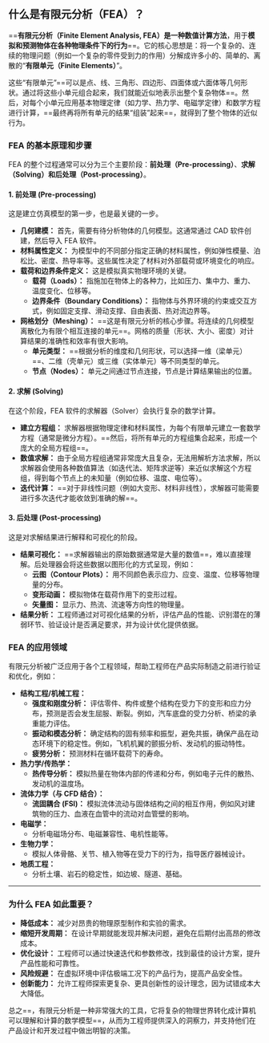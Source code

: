 ## 什么是有限元分析（FEA）？

==**有限元分析（Finite Element Analysis, FEA）**是一种**数值计算方法**，用于**模拟和预测物体在各种物理条件下的行为**==。它的核心思想是：将一个复杂的、连续的物理问题（例如一个复杂的零件受到力的作用）分解成许多小的、简单的、离散的“**有限单元（Finite Elements）**”。

这些“有限单元”==可以是点、线、三角形、四边形、四面体或六面体等几何形状。通过将这些小单元组合起来，我们就能近似地表示出整个复杂物体==。然后，对每个小单元应用基本物理定律（如力学、热力学、电磁学定律）和数学方程进行计算，==最终再将所有单元的结果“组装”起来==，就得到了整个物体的近似行为。

### FEA 的基本原理和步骤

FEA 的整个过程通常可以分为三个主要阶段：**前处理（Pre-processing）**、**求解（Solving）**和**后处理（Post-processing）**。

#### 1. 前处理 (Pre-processing)

这是建立仿真模型的第一步，也是最关键的一步。

- **几何建模：** 首先，需要有待分析物体的几何模型。这通常通过 CAD 软件创建，然后导入 FEA 软件。
- **材料属性定义：** 为模型中的不同部分指定正确的材料属性，例如弹性模量、泊松比、密度、热导率等。这些属性决定了材料对外部载荷或环境变化的响应。
- **载荷和边界条件定义：** 这是模拟真实物理环境的关键。
    - **载荷（Loads）：** 指施加在物体上的各种力，比如压力、集中力、重力、温度变化、位移等。
    - **边界条件（Boundary Conditions）：** 指物体与外界环境的约束或交互方式，例如固定支撑、滑动支撑、自由表面、热对流边界等。
- **网格划分（Meshing）：** ==这是有限元分析的核心步骤。将连续的几何模型离散化为有限个相互连接的单元==。网格的质量（形状、大小、密度）对计算结果的准确性和效率有很大影响。
    - **单元类型：** ==根据分析的维度和几何形状，可以选择一维（梁单元）==、二维（壳单元）或三维（实体单元）等不同类型的单元。
    - **节点（Nodes）：** 单元之间通过节点连接，节点是计算结果输出的位置。

#### 2. 求解 (Solving)

在这个阶段，FEA 软件的求解器（Solver）会执行复杂的数学计算。

- **建立方程组：** 求解器根据物理定律和材料属性，为每个有限单元建立一套数学方程（通常是微分方程）。==然后，将所有单元的方程组集合起来，形成一个庞大的全局方程组==。
- **数值求解：** 由于全局方程组通常非常庞大且复杂，无法用解析方法求解，所以求解器会使用各种数值算法（如迭代法、矩阵求逆等）来近似求解这个方程组，得到每个节点上的未知量（例如位移、温度、电位等）。
- **迭代计算：** ==对于非线性问题（例如大变形、材料非线性），求解器可能需要进行多次迭代才能收敛到准确的解==。

#### 3. 后处理 (Post-processing)

这是对求解结果进行解释和可视化的阶段。

- **结果可视化：** ==求解器输出的原始数据通常是大量的数值==，难以直接理解。后处理器会将这些数据以图形化的方式呈现，例如：
    - **云图（Contour Plots）：** 用不同颜色表示应力、应变、温度、位移等物理量的分布。
    - **变形动画：** 模拟物体在载荷作用下的变形过程。
    - **矢量图：** 显示力、热流、流速等方向性的物理量。
- **结果分析：** 工程师通过对可视化结果的分析，评估产品的性能、识别潜在的薄弱环节、验证设计是否满足要求，并为设计优化提供依据。

### FEA 的应用领域

有限元分析被广泛应用于各个工程领域，帮助工程师在产品实际制造之前进行验证和优化，例如：

- **结构工程/机械工程：**
    - **强度和刚度分析：** 评估零件、构件或整个结构在受力下的变形和应力分布，预测是否会发生屈服、断裂。例如，汽车底盘的受力分析、桥梁的承重能力评估。
    - **振动和模态分析：** 确定结构的固有频率和振型，避免共振，确保产品在动态环境下的稳定性。例如，飞机机翼的颤振分析、发动机的振动特性。
    - **疲劳分析：** 预测材料在循环载荷下的寿命。
- **热力学/传热学：**
    - **热传导分析：** 模拟热量在物体内部的传递和分布，例如电子元件的散热、发动机的温度场。
- **流体力学（与 CFD 结合）：**
    - **流固耦合 (FSI)：** 模拟流体流动与固体结构之间的相互作用，例如风对建筑物的压力、血液在血管中的流动对血管壁的影响。
- **电磁学：**
    - 分析电磁场分布、电磁兼容性、电机性能等。
- **生物力学：**
    - 模拟人体骨骼、关节、植入物等在受力下的行为，指导医疗器械设计。
- **地质工程：**
    - 分析土壤、岩石的稳定性，如边坡、隧道、基础。

---

### 为什么 FEA 如此重要？

- **降低成本：** 减少对昂贵的物理原型制作和实验的需求。
- **缩短开发周期：** 在设计早期就能发现并解决问题，避免在后期付出高昂的修改成本。
- **优化设计：** 工程师可以通过快速迭代和参数修改，找到最佳的设计方案，提升产品性能和可靠性。
- **风险规避：** 在虚拟环境中评估极端工况下的产品行为，提高产品安全性。
- **创新能力：** 允许工程师探索更复杂、更具创新性的设计理念，因为试错成本大大降低。

总之==，有限元分析是一种非常强大的工具，它将复杂的物理世界转化成计算机可以理解和计算的数学模型==，从而为工程师提供深入的洞察力，并支持他们在产品设计和开发过程中做出明智的决策。